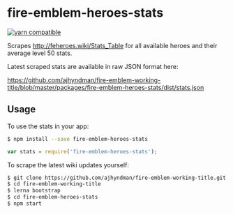 # fire-emblem-heroes-stats

[![yarn compatible](https://img.shields.io/badge/yarn-compatible-4BC51D.svg?style=flat)](https://yarnpkg.com/)

Scrapes http://feheroes.wiki/Stats_Table for all available heroes and their average level 50 stats.

Latest scraped stats are available in raw JSON format here:

https://github.com/ajhyndman/fire-emblem-working-title/blob/master/packages/fire-emblem-heroes-stats/dist/stats.json

## Usage

To use the stats in your app:

```bash
$ npm install --save fire-emblem-heroes-stats
```

```js
var stats = require('fire-emblem-heroes-stats');
```

To scrape the latest wiki updates yourself:

```bash
$ git clone https://github.com/ajhyndman/fire-emblem-working-title.git
$ cd fire-emblem-working-title
$ lerna bootstrap
$ cd fire-emblem-heroes-stats
$ npm start
```
